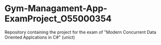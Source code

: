 # Gym-Managament-App-ExamProject_O55000354
Repository containing the project for the exam of "Modern Concurrent Data Oriented Applcations in C#" (unict)
